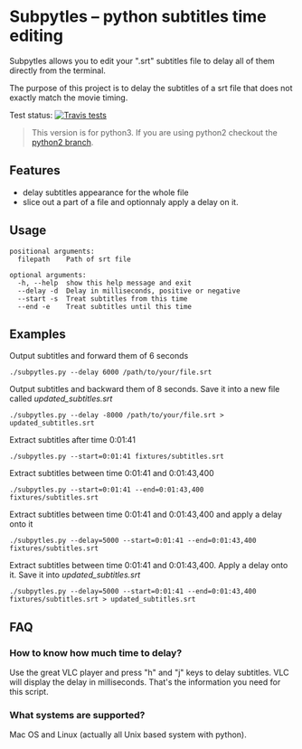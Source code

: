 # Subpytles – python subtitles time editing

Subpytles allows you to edit your ".srt" subtitles file to delay all of them directly from the terminal.

The purpose of this project is to delay the subtitles of a srt file that does not exactly match the movie timing.

Test status: [![Travis tests](https://travis-ci.org/vinyll/subpytles.svg)](https://travis-ci.org/vinyll/subpytles)

> This version is for python3.
> If you are using python2 checkout the [python2 branch](https://github.com/vinyll/subpytles/tree/python2).

## Features

- delay subtitles appearance for the whole file
- slice out a part of a file and optionnaly apply a delay on it.


## Usage

    positional arguments:
      filepath    Path of srt file

    optional arguments:
      -h, --help  show this help message and exit
      --delay -d  Delay in milliseconds, positive or negative
      --start -s  Treat subtitles from this time
      --end -e    Treat subtitles until this time


## Examples

Output subtitles and forward them of 6 seconds

    ./subpytles.py --delay 6000 /path/to/your/file.srt

Output subtitles and backward them of 8 seconds. Save it into a new file called _updated_subtitles.srt_

    ./subpytles.py --delay -8000 /path/to/your/file.srt > updated_subtitles.srt

Extract subtitles after time 0:01:41

    ./subpytles.py --start=0:01:41 fixtures/subtitles.srt

Extract subtitles between time 0:01:41 and 0:01:43,400

    ./subpytles.py --start=0:01:41 --end=0:01:43,400 fixtures/subtitles.srt

Extract subtitles between time 0:01:41 and 0:01:43,400 and apply a delay onto it

    ./subpytles.py --delay=5000 --start=0:01:41 --end=0:01:43,400 fixtures/subtitles.srt

Extract subtitles between time 0:01:41 and 0:01:43,400. Apply a delay onto it. Save it into _updated_subtitles.srt_

    ./subpytles.py --delay=5000 --start=0:01:41 --end=0:01:43,400 fixtures/subtitles.srt > updated_subtitles.srt


## FAQ

### How to know how much time to delay?

Use the great VLC player and press "h" and "j" keys to delay subtitles. VLC will display the delay in milliseconds. That's the information you need for this script.

### What systems are supported?

Mac OS and Linux (actually all Unix based system with python).

